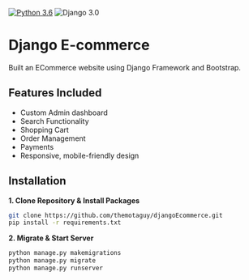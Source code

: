 [![Python 3.6](https://img.shields.io/badge/python-3.6-yellow.svg)](https://www.python.org/downloads/release/python-360/)
![Django 3.0](https://img.shields.io/badge/Django-3.0-green.svg)
# Django E-commerce
Built an ECommerce website using Django Framework and Bootstrap.
## Features Included
- Custom Admin dashboard
- Search Functionality
- Shopping Cart
- Order Management
- Payments 
- Responsive, mobile-friendly design

## Installation

**1. Clone Repository & Install Packages**
```sh
git clone https://github.com/themotaguy/djangoEcommerce.git
pip install -r requirements.txt
```

**2. Migrate & Start Server**
```sh
python manage.py makemigrations
python manage.py migrate
python manage.py runserver
```
